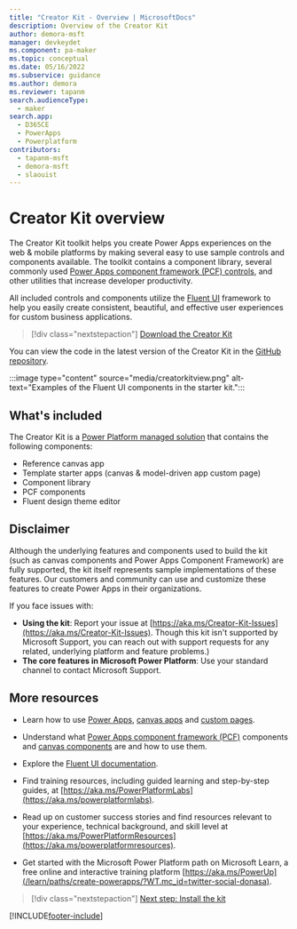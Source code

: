 ```yaml
---
title: "Creator Kit - Overview | MicrosoftDocs"
description: Overview of the Creator Kit
author: demora-msft
manager: devkeydet
ms.component: pa-maker
ms.topic: conceptual
ms.date: 05/16/2022
ms.subservice: guidance
ms.author: demora
ms.reviewer: tapanm
search.audienceType: 
  - maker
search.app: 
  - D365CE
  - PowerApps
  - Powerplatform
contributors:
  - tapanm-msft
  - demora-msft
  - slaouist
---
```

# Creator Kit overview

The Creator Kit toolkit helps you create Power Apps experiences on the web & mobile platforms by making several easy to use sample controls and components available. The toolkit contains a component library, several commonly used [Power Apps component framework (PCF) controls](/power-apps/developer/component-framework/overview), and other utilities that increase developer productivity. 

All included controls and components utilize the [Fluent UI](https://developer.microsoft.com/fluentui#/) framework to help you easily create consistent, beautiful, and effective user experiences for custom business applications.

> [!div class="nextstepaction"]
> [Download the Creator Kit](https://github.com/microsoft/powercat-creator-kit/releases/download/CreatorKit-May2022/CreatorKitCore_1.0.20220510.1_managed.zip)

You can view the code in the latest version of the Creator Kit in the [GitHub repository](https://github.com/microsoft/powercat-creator-kit).

:::image type="content" source="media/creatorkitview.png" alt-text="Examples of the Fluent UI components in the starter kit.":::

## What's included

The Creator Kit is a [Power Platform managed solution](/power-platform/alm/solution-concepts-alm#managed-and-unmanaged-solutions) that contains the following components:

- Reference canvas app
- Template starter apps (canvas & model-driven app custom page)
- Component library
- PCF components
- Fluent design theme editor

## Disclaimer

Although the underlying features and components used to build the kit (such as canvas components and Power Apps Component Framework) are fully supported, the kit itself represents sample implementations of these features. Our customers and community can use and customize these features to create Power Apps in their organizations.

If you face issues with:

- **Using the kit**: Report your issue at [https://aka.ms/Creator-Kit-Issues](https://aka.ms/Creator-Kit-Issues). Though this kit isn't supported by Microsoft Support, you can reach out with support requests for any related, underlying platform and feature problems.)
- **The core features in Microsoft Power Platform**: Use your standard channel to contact Microsoft Support.

## More resources

- Learn how to use [Power Apps](/power-apps), [canvas apps](/power-apps/maker/canvas-apps/dev-enterprise-intro) and [custom pages](/power-apps/maker/model-driven-apps/model-app-page-overview).

- Understand what [Power Apps component framework (PCF)](/power-apps/developer/component-framework/custom-controls-overview) components and [canvas components](/power-apps/maker/canvas-apps/create-component) are and how to use them.

- Explore the [Fluent UI documentation](https://developer.microsoft.com/fluentui#/).

- Find training resources, including guided learning and step-by-step guides, at [https://aka.ms/PowerPlatformLabs](https://aka.ms/powerplatformlabs).

- Read up on customer success stories and find resources relevant to your experience, technical background, and skill level at [https://aka.ms/PowerPlatformResources](https://aka.ms/powerplatformresources).

- Get started with the Microsoft Power Platform path on Microsoft Learn, a free online and interactive training platform [https://aka.ms/PowerUp](/learn/paths/create-powerapps/?WT.mc_id=twitter-social-donasa).

> [!div class="nextstepaction"]
> [Next step: Install the kit](setup.md)

[!INCLUDE[footer-include](../../includes/footer-banner.md)]
